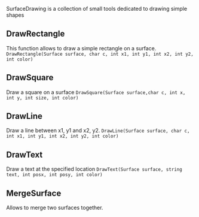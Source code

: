 SurfaceDrawing is a collection of small tools dedicated to drawing simple shapes

## DrawRectangle
This function allows to draw a simple rectangle on a surface.
`DrawRectangle(Surface surface, char c, int x1, int y1, int x2, int y2, int color)`

## DrawSquare
Draw a square on a surface
`DrawSquare(Surface surface,char c, int x, int y, int size, int color)`

## DrawLine
Draw a line between x1, y1 and x2, y2.
`DrawLine(Surface surface, char c, int x1, int y1, int x2, int y2, int color)`

## DrawText
Draw a text at the specified location
`DrawText(Surface surface, string text, int posx, int posy, int color)`

## MergeSurface
Allows to merge two surfaces together.
